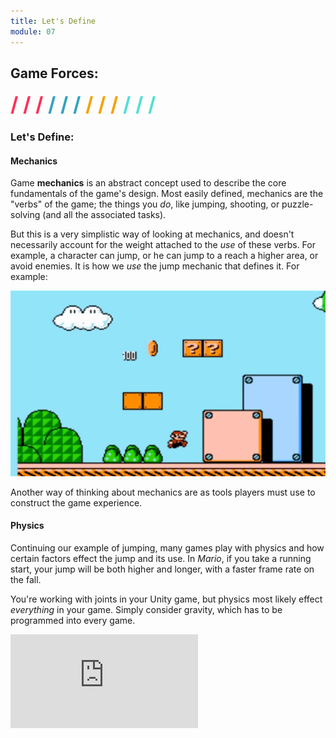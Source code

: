 ```yaml
---
title: Let's Define
module: 07
---
```


## Game Forces:
<span style="color: #FC315A; font-size: xx-large; font-weight: bold">/ / / </span>
<span style="color: #33A3C1; font-size: xx-large; font-weight: bold">/ / / </span>
<span style="color: #F5A205; font-size: xx-large; font-weight: bold">/ / / </span>
<span style="color: #53DFD3; font-size: xx-large; font-weight: bold">/ / /</span>


### Let's Define:

#### Mechanics
Game **mechanics** is an abstract concept used to describe the core fundamentals of the game's design. Most easily defined, mechanics are the "verbs" of the game; the things you _do_, like jumping, shooting, or puzzle-solving (and all the associated tasks).

But this is a very simplistic way of looking at mechanics, and doesn't necessarily account for the weight attached to the _use_ of these verbs. For example, a character can jump, or he can jump to a reach a higher area, or avoid enemies. It is how we _use_ the jump mechanic that defines it. For example:

<img src="../imgs/mario-mechanics.gif" style="text-align: center; width: auto;" />

Another way of thinking about mechanics are as tools players must use to construct the game experience.

#### Physics
Continuing our example of jumping, many games play with physics and how certain factors effect the jump and its use. In _Mario_, if you take a running start, your jump will be both higher and longer, with a faster frame rate on the fall.

You're working with joints in your Unity game, but physics most likely effect _everything_ in your game. Simply consider gravity, which has to be programmed into every game.

<div class="embed-responsive embed-responsive-16by9"><iframe class="embed-responsive-item" src="https://player.vimeo.com/video/17987152?color=FC315A" frameborder="0" allowfullscreen></iframe></div>
